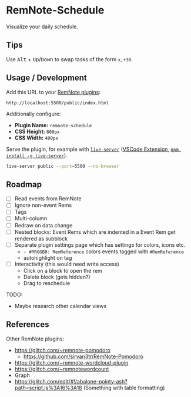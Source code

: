 # RemNote-Schedule

Visualize your daily schedule.

## Tips

Use <kbd>Alt</kbd> + <kbd>Up</kbd>/<kbd>Down</kbd> to swap tasks of the form `x,+30`.

## Usage / Development

Add this URL to your [RemNote plugins](https://www.remnote.io/plugins):

```
http://localhost:5500/public/index.html
```

Additionally configure:

- **Plugin Name:** `remnote-schedule`
- **CSS Height:** `600px`
- **CSS Width:** `400px`

Serve the plugin, for example with [`live-server`](https://github.com/tapio/live-server) ([VSCode Extension](https://marketplace.visualstudio.com/items?itemName=ritwickdey.LiveServer), [`npm install -g live-server`](https://github.com/tapio/live-server)).

```sh
live-server public --port=5500 --no-browser
```

## Roadmap

- [ ] Read events from RemNote
- [ ] Ignore non-event Rems
- [ ] Tags
- [ ] Multi-column
- [ ] Redraw on data change
- [ ] Nested blocks: Event Rems which are indented in a Event Rem get rendered as subblock
- [ ] Separate plugin settings page which has settings for colors, icons etc.
  - `- #RRGGBB: RemReference` colors events tagged with `#RemReference`
  - autohighlight on tag
- [ ] Interactivity (this would need write access)
  - Click on a block to open the rem
  - Delete block (gets hidden?)
  - Drag to reschedule

TODO:

- Maybe research other calendar views

## References

Other RemNote plugins:

- https://glitch.com/~remnote-pomodoro
  - https://github.com/sirvan3tr/RemNote-Pomodoro
- https://glitch.com/~remnote-wordcloud-plugin
- https://glitch.com/~remnotewordcount
- Graph
- https://glitch.com/edit/#!/abalone-pointy-ash?path=script.js%3A16%3A18 (Something with table formatting)
